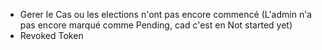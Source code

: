 - Gerer le Cas ou les elections n'ont pas encore commencé (L'admin n'a pas encore marqué comme Pending, cad c'est en Not started yet)
- Revoked Token
